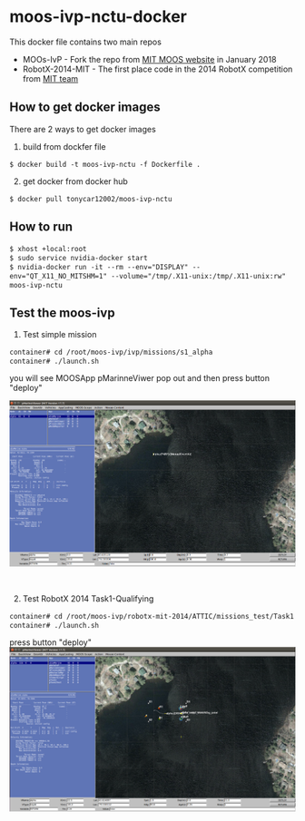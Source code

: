 # moos-ivp-nctu-docker
This docker file contains two main repos
* MOOs-IvP - Fork the repo from [MIT MOOS website](http://oceanai.mit.edu/moos-ivp/pmwiki/pmwiki.php?n=Main.HomePage) in January 2018
* RobotX-2014-MIT - The first place code in the 2014 RobotX competition from [MIT team](http://oceanai.mit.edu/robotx/pmwiki/pmwiki.php?n=Main.HomePage)

## How to get docker images
There are 2 ways to get docker images

1. build from dockfer file
```
$ docker build -t moos-ivp-nctu -f Dockerfile .
```
2. get docker from docker hub
```
$ docker pull tonycar12002/moos-ivp-nctu
```

## How to run
```
$ xhost +local:root
$ sudo service nvidia-docker start
$ nvidia-docker run -it --rm --env="DISPLAY" --env="QT_X11_NO_MITSHM=1" --volume="/tmp/.X11-unix:/tmp/.X11-unix:rw" moos-ivp-nctu
```

## Test the moos-ivp 
1. Test simple mission
```
container# cd /root/moos-ivp/ivp/missions/s1_alpha
container# ./launch.sh
```
you will see MOOSApp pMarinneViwer pop out and then press button "deploy"


![pMarineviewer](https://github.com/tonycar12002/moos-ivp-nctu-docker/blob/master/pMarineviewer.png)

</br>

2. Test RobotX 2014 Task1-Qualifying
```
container# cd /root/moos-ivp/robotx-mit-2014/ATTIC/missions_test/Task1
container# ./launch.sh
```
press button "deploy"
![RobotX2014Task1](https://github.com/tonycar12002/moos-ivp-nctu-docker/blob/master/Task1.png)